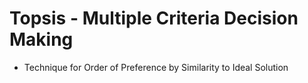 # Topsis - Multiple Criteria Decision Making
 
- Technique for Order of Preference by Similarity to Ideal Solution

